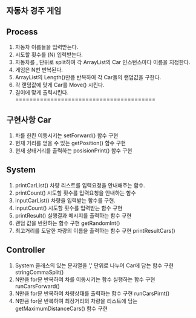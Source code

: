 ## 자동차 경주 게임

## Process

1. 자동차 이름들을 입력받는다.
2. 시도할 횟수를 (N) 입력받는다.
3. 자동차를 , 단위로 split하여 각 ArrayList의 Car 인스턴스마다 이름을 지정한다.
4. 게임은 N번 반복된다.
5. ArrayList의 Length()만큼 반복하여 각 Car들의 랜덤값을 구한다.
6. 각 랜덤값에 맞게 Car를 Move() 시킨다.
7. 길이에 맞게 출력시킨다.
========================================

## 구현사항 Car
1. 차를 한칸 이동시키는 setForward() 함수 구현
2. 현재 거리를 얻을 수 있는 getPosition() 함수 구현
3. 현재 상태거리를 출력하는 posisionPrint() 함수 구현 


## System
1. printCarList() 차량 리스트를 입력요청을 안내해주는 함수.
2. printCount() 시도할 횟수를 입력요청을 안내하는 함수
3. inputCarList() 차량을 입력받는 함수를 구현.
4. inputCount() 시도할 횟수를 입력받는 함수 구현
5. printResult() 실행결과 메시지를 출력하는 함수 구현
6. 랜덤 값을 반환하는 함수 구현 getRandomInt()
7. 최고거리를 도달한 차량의 이름을 출력하는 함수 구현 printResultCars()

## Controller
1. System 클래스의 있는 문자열을 ',' 단위로 나누어 Car에 담는 함수 구현 stringCommaSplit()
2. N만큼 for문 반복하여 차를 이동시키는 함수 실행하는 함수 구현 runCarsForward()
3. N만큼 for문 반복하여 차량상태를 출력하는 함수 구현 runCarsPirnt()
4. N만큼 for문 반복하여 최장거리의 차량을 리스트에 담는 getMaximumDistanceCars() 함수 구현